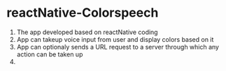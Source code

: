 # reactNative-Colorspeech

1. The app developed based on reactNative coding
2. App can takeup voice input from user and display colors based on it
3. App can optionaly sends a URL request to a server through which any action can be taken up
4. 

